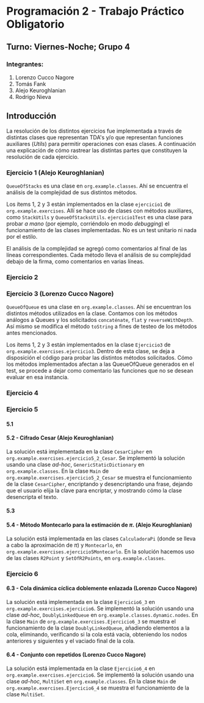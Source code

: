 # Programación 2 - Trabajo Práctico Obligatorio
## Turno: Viernes-Noche; Grupo 4
### Integrantes:

 1. Lorenzo Cucco Nagore
 2. Tomás Fank
 3. Alejo Keuroghlanian
 4. Rodrigo Nieva

## Introducción
La resolución de los distintos ejercicios fue implementada a través de distintas clases que representan TDA's y/o que representan funciones auxiliares (*Utils*) para permitir operaciones con esas clases. A continuación una explicación de cómo rastrear las distintas partes que constituyen la resolución de cada ejercicio.

### Ejercicio 1 (Alejo Keuroghlanian)
`QueueOfStacks` es una clase en `org.example.classes`. Ahí se encuentra el análisis de la complejidad de sus distintos métodos.

Los ítems 1, 2 y 3 están implementados en la clase `ejercicio1` de `org.example.exercises`. Allí se hace uso de clases con métodos auxiliares, como `StackUtils` y `QueueOfStacksUtils`.
`ejercicio1Test` es una clase para probar *a mano* (por ejemplo, corriéndolo en modo *debugging*) el funcionamiento de las clases implementadas. No es un test unitario ni nada por el estilo.
 
El análisis de la complejidad se agregó como comentarios al final de las líneas correspondientes. Cada método lleva el análisis de su complejidad debajo de la firma, como comentarios en varias líneas.

### Ejercicio 2

### Ejercicio 3 (Lorenzo Cucco Nagore)
`QueueOfQueue` es una clase en `org.example.classes`. Ahí se encuentran los distintos métodos utilizados en la clase. Contamos con los métodos análogos a Queues y los solicitados `concaténate`, `flat` y `reverseWithDepth`. Así mismo se modifica el método `toString` a fines de testeo de los métodos antes mencionados. 

Los ítems 1, 2 y 3 están implementados en la clase `Ejercicio3` de `org.example.exercises.ejercicio3`. 
Dentro de esta clase, se deja a disposición el código para probar las distintos métodos solicitados. Cómo los métodos implementados afectan a las QueueOfQueue generados en el test, se procede a dejar como comentario las funciones que no se desean evaluar en esa instancia.

### Ejercicio 4

### Ejercicio 5
#### 5.1
#### 5.2 - Cifrado Cesar (Alejo Keuroghlanian)
 La solución está implementada en la clase `CesarCipher` en `org.example.exercises.ejercicio5_2_Cesar`. Se implementó la solución usando una clase *ad-hoc*, `GenericStaticDictionary` en `org.example.classes`.
 En la clase `Main` de `org.example.exercises.ejercicio5_2_Cesar` se muestra el funcionamiento de la clase `CesarCipher`, encriptando y desencriptando una frase, dejando que el usuario elija la clave para encriptar, y mostrando cómo la clase desencripta el texto.
#### 5.3
####  5.4 - Método Montecarlo para la estimación de $\pi$. (Alejo Keuroghlanian)
La solución está implementada en las clases `CalculadoraPi` (donde se lleva a cabo la aproximación de $\pi$) y `Montecarlo`, en `org.example.exercises.ejercicio5Montecarlo`. En la solución hacemos uso de las clases `R2Point` y `SetOfR2Points`, en `org.example.classes`.

### Ejercicio 6

#### 6.3 - Cola dinámica cíclica doblemente enlazada (Lorenzo Cucco Nagore)
 La solución está implementada en la clase `Ejercicio6_3` en `org.example.exercises.ejercicio6`. Se implementó la solución usando una clase *ad-hoc*, `DoublyLinkedQueue` en `org.example.classes.dynamic.nodes`.
 En la clase `Main` de `org.example.exercises.Ejercicio6_3` se muestra el funcionamiento de la clase `DoublyLinkedQueue`, añadiendo elementos a la cola, eliminando, verificando si la cola está vacía, obteniendo los nodos anteriores y siguientes y el vaciado final de la cola.

#### 6.4 - Conjunto con repetidos (Lorenzo Cucco Nagore)
La solución está implementada en la clase `Ejercicio6_4` en `org.example.exercises.ejercicio6`. Se implementó la solución usando una clase *ad-hoc*, `MultiSet` en `org.example.classes`.
En la clase `Main` de `org.example.exercises.Ejercicio6_4` se muestra el funcionamiento de la clase `MultiSet`.
